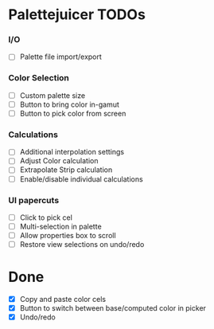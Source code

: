 # Palettejuicer TODOs

### I/O

- [ ] Palette file import/export

### Color Selection

- [ ] Custom palette size
- [ ] Button to bring color in-gamut
- [ ] Button to pick color from screen

### Calculations

- [ ] Additional interpolation settings
- [ ] Adjust Color calculation
- [ ] Extrapolate Strip calculation
- [ ] Enable/disable individual calculations

### UI papercuts

- [ ] Click to pick cel
- [ ] Multi-selection in palette
- [ ] Allow properties box to scroll
- [ ] Restore view selections on undo/redo

# Done

- [x] Copy and paste color cels
- [x] Button to switch between base/computed color in picker
- [x] Undo/redo
